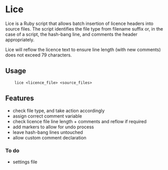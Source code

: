 # Lice #

Lice is a Ruby script that allows batch insertion of licence headers into source files. The script identifies the file type from filename suffix or, in the case of a script, the hash-bang line, and comments the header appropriately.

Lice will reflow the licence text to ensure line length (with new comments) does not exceed 79 characters.

## Usage ##

        lice <licence_file> <source_files>

## Features ##

* check file type, and take action accordingly
* assign correct comment variable
* check licence file line length + comments and reflow if required
* add markers to allow for undo process
* leave hash-bang lines untouched
* allow custom comment declaration

### To do ###

* settings file


